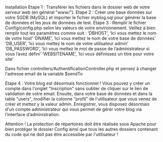 Installation
Etape 1 : Transférer les fichiers dans le dossier web de votre serveur web (en général "www/").
Etape 2 : Créer une base données sur votre SGDB (MySQL) et importer le fichier myblog.sql pour générer la base de données et les jeux de données de test.
Etape 3 : Remplir le fichier Config/config.php selon les valeurs de votre environnement.
Veillez à bien remplir tout les paramètres comme suit : 
‘DBHOST’, ‘Ici vous mettez le nom de votre host’
‘DNAME’, ‘Ici vous mettez le nom de votre base de données’
‘DB_USER’, ‘Ici vous mettez le nom de votre utilisateur admin’
‘DB_PASSWORD’, ‘Ici vous mettez le mot de passe de l’administrateur  si vous l’avez défini’
‘WEBSITENAME’, ’Ici vous définissez un titre pour votre site’

Dans fichier controllers/AuthentificationController.php et pensez à changer l'adresse email de la variable $sendTo

Etape 4 : Votre blog est désormais fonctionnel ! Vous pouvez y créer un compte dans l'onglet "Inscription" sans oublier de cliquer sur le lien de validation de votre email. Ensuite, dans votre base de données et dans la table "users", modifier la colonne "profil" de l'utilisateur que vous venez de créer et mettez y la valeur admin. Enregistrer, vous disposez désormais d'un compte administrateur qui vous permet de gérer votre blog via l’interface d’administration.

Attention ! La protection de répertoires doit être réalisée sous Apache pour bien protéger le dossier Config ainsi que tous les autres dossiers contenant du code qui ne doit pas être accessible par l'utilisateur !